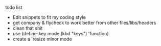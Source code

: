 todo list
- Edit snippets to fit my coding style
- get company & flycheck to work better from other files/libs/headers
- clean that shit
- use (define-key mode (kbd "keys") 'function)
- create a 'resize minor mode
